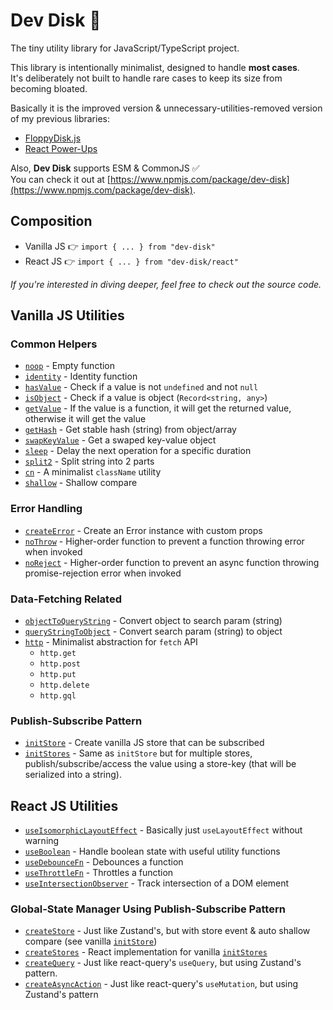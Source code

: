 # Dev Disk 💽

The tiny utility library for JavaScript/TypeScript project.

This library is intentionally minimalist, designed to handle **most cases**.  
It's deliberately not built to handle rare cases to keep its size from becoming bloated.

Basically it is the improved version & unnecessary-utilities-removed version of my previous libraries:

- [FloppyDisk.js](https://floppy-disk.vercel.app/)
- [React Power-Ups](https://afiiif.github.io/react-power-ups/)

Also, **Dev Disk** supports ESM & CommonJS ✅  
You can check it out at [https://www.npmjs.com/package/dev-disk](https://www.npmjs.com/package/dev-disk).

## Composition

- Vanilla JS 👉 `import { ... } from "dev-disk"`
- React JS 👉 `import { ... } from "dev-disk/react"`

_If you're interested in diving deeper, feel free to check out the source code._

## Vanilla JS Utilities

### Common Helpers

- [`noop`](./src/vanilla/utils.ts) - Empty function
- [`identity`](./src/vanilla/utils.ts) - Identity function
- [`hasValue`](./src/vanilla/utils.ts) - Check if a value is not `undefined` and not `null`
- [`isObject`](./src/vanilla/utils.ts) - Check if a value is object (`Record<string, any>`)
- [`getValue`](./src/vanilla/utils.ts) - If the value is a function, it will get the returned value, otherwise it will get the value
- [`getHash`](./src/vanilla/utils.ts) - Get stable hash (string) from object/array
- [`swapKeyValue`](./src/vanilla/utils.ts) - Get a swaped key-value object
- [`sleep`](./src/vanilla/utils.ts) - Delay the next operation for a specific duration
- [`split2`](./src/vanilla/utils.ts) - Split string into 2 parts
- [`cn`](./src/vanilla/utils.ts) - A minimalist `className` utility
- [`shallow`](./src/vanilla/shallow.ts) - Shallow compare

### Error Handling

- [`createError`](./src/vanilla/error-handling.ts) - Create an Error instance with custom props
- [`noThrow`](./src/vanilla/error-handling.ts) - Higher-order function to prevent a function throwing error when invoked
- [`noReject`](./src/vanilla/error-handling.ts) - Higher-order function to prevent an async function throwing promise-rejection error when invoked

### Data-Fetching Related

- [`objectToQueryString`](./src/vanilla/url.ts) - Convert object to search param (string)
- [`queryStringToObject`](./src/vanilla/url.ts) - Convert search param (string) to object
- [`http`](./src/vanilla/fetcher.ts) - Minimalist abstraction for `fetch` API
  - `http.get`
  - `http.post`
  - `http.put`
  - `http.delete`
  - `http.gql`

### Publish-Subscribe Pattern

- [`initStore`](./src/vanilla/store.ts) - Create vanilla JS store that can be subscribed
- [`initStores`](./src/vanilla/stores.ts) - Same as `initStore` but for multiple stores, publish/subscribe/access the value using a store-key (that will be serialized into a string).

## React JS Utilities

- [`useIsomorphicLayoutEffect`](./src/react/use-isomorphic-layout-effect.ts) - Basically just `useLayoutEffect` without warning
- [`useBoolean`](./src/react/use-boolean.ts) - Handle boolean state with useful utility functions
- [`useDebounceFn`](./src/react/use-debounce-fn.ts) - Debounces a function
- [`useThrottleFn`](./src/react/use-throttle-fn.ts) - Throttles a function
- [`useIntersectionObserver`](./src/react/use-intersection-observer.ts) - Track intersection of a DOM element

### Global-State Manager Using Publish-Subscribe Pattern

- [`createStore`](./src/react/create-store.ts) - Just like Zustand's, but with store event & auto shallow compare (see vanilla [`initStore`](./src/vanilla/store.ts))
- [`createStores`](./src/react/create-stores.ts) - React implementation for vanilla [`initStores`](./src/vanilla/stores.ts)
- [`createQuery`](./src/react/create-query.ts) - Just like react-query's `useQuery`, but using Zustand's pattern.
- [`createAsyncAction`](./src/react/create-async-action.ts) - Just like react-query's `useMutation`, but using Zustand's pattern
